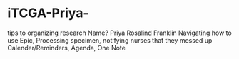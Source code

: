 # iTCGA-Priya-
tips to organizing research
Name? Priya 
Rosalind Franklin 
Navigating how to use Epic, Processing specimen, notifying nurses that they messed up 
Calender/Reminders, Agenda, One Note
